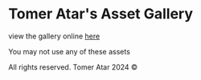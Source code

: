 # Tomer Atar's Asset Gallery
view the gallery online [here](https://2mer.github.io/gallery/)

You may not use any of these assets

All rights reserved. Tomer Atar 2024 ©
